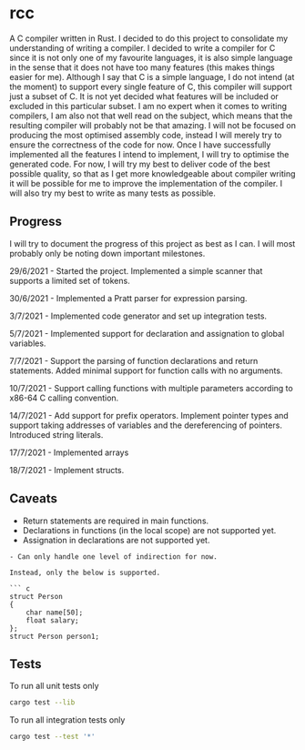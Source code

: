 # rcc
A C compiler written in Rust. I decided to do this project to consolidate my understanding of writing a compiler. I decided to write a compiler for C since it is not only one of my favourite languages, it is also simple language in the sense that it does not have too many features (this makes things easier for me). Although I say that C is a simple language, I do not intend (at the moment) to support every single feature of C, this compiler will support just a subset of C. It is not yet decided what features will be included or excluded in this particular subset. I am no expert when it comes to writing compilers, I am also not that well read on the subject, which means that the resulting compiler will probably not be that amazing. I will not be focused on producing the most optimised assembly code, instead I will merely try to ensure the correctness of the code for now. Once I have successfully implemented all the features I intend to implement, I will try to optimise the generated code. For now, I will try my best to deliver code of the best possible quality, so that as I get more knowledgeable about compiler writing it will be possible for me to improve the implementation of the compiler. I will also try my best to write as many tests as possible.

## Progress
I will try to document the progress of this project as best as I can. I will most probably only be noting down important milestones.

29/6/2021 - Started the project. Implemented a simple scanner that supports a limited set of tokens.

30/6/2021 - Implemented a Pratt parser for expression parsing.

3/7/2021 - Implemented code generator and set up integration tests.

5/7/2021 - Implemented support for declaration and assignation to global variables.

7/7/2021 - Support the parsing of function declarations and return statements. Added minimal support for function calls with no arguments.

10/7/2021 - Support calling functions with multiple parameters according to x86-64 C calling convention.

14/7/2021 - Add support for prefix operators. Implement pointer types and support taking addresses of variables and the dereferencing of pointers. Introduced string literals.

17/7/2021 - Implemented arrays

18/7/2021 - Implement structs.

## Caveats
- Return statements are required in main functions.
- Declarations in functions (in the local scope) are not supported yet.
- Assignation in declarations are not supported yet.
```
- Can only handle one level of indirection for now.

Instead, only the below is supported.

``` c
struct Person
{
    char name[50];
    float salary;
};
struct Person person1;
```

## Tests
To run all unit tests only
``` bash
cargo test --lib
```

To run all integration tests only
``` bash
cargo test --test '*'
```